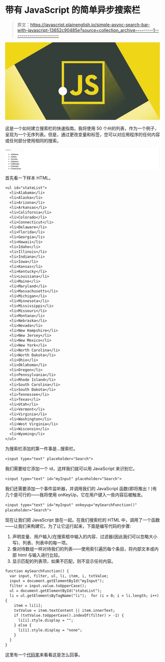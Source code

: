 # 带有 JavaScript 的简单异步搜索栏

> 原文：<https://javascript.plainenglish.io/simple-async-search-bar-with-javascript-13652c90485e?source=collection_archive---------1----------------------->

![](img/3e8980d5f7ffc46aa9c532177b04cc4b.png)

这是一个如何建立搜索栏的快速指南。我将使用 50 个州的列表，作为一个例子，呈现为一个无序列表。但是，通过更改变量和标签，您可以对应用程序的任何内容或任何部分使用相同的搜索。

![](img/3c9864561cc7fba5c5f11b98fa6107c7.png)

首先看一下样本 HTML。

```
<ul id="stateList">
  <li>Alabama</li>
  <li>Alaska</li>
  <li>Arizona</li>
  <li>Arkansas</li>
  <li>California</li>
  <li>Colorado</li>
  <li>Connecticut</li>
  <li>Delaware</li>
  <li>Florida</li>
  <li>Georgia</li>
  <li>Hawaii</li>
  <li>Idaho</li>
  <li>Illinois</li>
  <li>Indiana</li>
  <li>Iowa</li>
  <li>Kansas</li>
  <li>Kentucky</li>
  <li>Louisiana</li>
  <li>Maine</li>
  <li>Maryland</li>
  <li>Massachusetts</li>
  <li>Michigan</li>
  <li>Minnesota</li>
  <li>Mississippi</li>
  <li>Missouri</li>
  <li>Montana</li>
  <li>Nebraska</li>
  <li>Nevada</li>
  <li>New Hampshire</li>
  <li>New Jersey</li>
  <li>New Mexico</li>
  <li>New York</li>
  <li>North Carolina</li>
  <li>North Dakota</li>
  <li>Ohio</li>
  <li>Oklahoma</li>
  <li>Oregon</li>
  <li>Pennsylvania</li>
  <li>Rhode Island</li>
  <li>South Carolina</li>
  <li>South Dakota</li>
  <li>Tennessee</li>
  <li>Texas</li>
  <li>Utah</li>
  <li>Vermont</li>
  <li>Virginia</li>
  <li>Washington</li>
  <li>West Virginia</li>
  <li>Wisconsin</li>
  <li>Wyoming</li>
</ul>
```

为搜索栏添加的第一件事是…搜索栏。

`<input type="text" placeholder="Search">`

我们需要给它添加一个 id，这样我们就可以用 JavaScript 来识别它。

`<input type="text" id="myInput" placeholder="Search">`

我们还需要添加一个事件监听器，并调用我们的 JavaScript 函数(即将推出！)有几个是可行的——我将使用 onKeyUp，它在用户键入一些内容后被触发。

`<input type="text" id="myInput" onkeyup="mySearchFunction()" placeholder="Search">`

现在让我们把 JavaScript 放在一起。在我们搜索栏的 HTML 中，调用了一个函数——让我们来构建它。为了让它运行起来，下面是编写代码的步骤:

1.  声明变量、用户输入(在搜索框中输入的内容、过滤器(因此我们可以忽略大小写)、列表、列表中的每一项。
2.  像对待数组一样对待我们的列表——使用索引遍历每个条目，将内部文本或内部 html 与输入进行比较。
3.  显示匹配的列表项，如果不匹配，则不显示任何内容。

```
function mySearchFunction() {
  var input, filter, ul, li, item, i, txtValue;
  input = document.getElementById("myInput");
  filter = input.value.toUpperCase();
  ul = document.getElementById("stateList");
  li = ul.getElementsByTagName("li");  for (i = 0; i < li.length; i++) {
    item = li[i];
    txtValue = item.textContent || item.innerText;
    if (txtValue.toUpperCase().indexOf(filter) > -1) {
      li[i].style.display = "";
    } else {
      li[i].style.display = "none";
    }
  }
}
```

这里有一个[代码笔](https://codepen.io/rachelhawa/pen/vYBjQMY)来看看这是怎么回事。